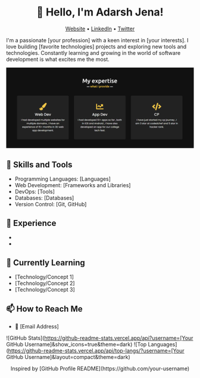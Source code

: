 <h1 align="center">👋 Hello, I'm Adarsh Jena!</h1>
<p align="center">
  <a href="https://adarshjena.in">Website</a> •
  <a href="[Your LinkedIn URL]">LinkedIn</a> •
  <a href="[Your Twitter URL]">Twitter</a>
</p>

<!-- Add a short introduction about yourself -->
I'm a passionate [your profession] with a keen interest in [your interests]. I love building [favorite technologies] projects and exploring new tools and technologies. Constantly learning and growing in the world of software development is what excites me the most.

<!-- Add a catchy banner or an image showcasing your work or interests -->
![Banner](banner.png)

## 🚀 Skills and Tools

<!-- List the technologies, tools, and programming languages you're experienced with -->
- Programming Languages: [Languages]
- Web Development: [Frameworks and Libraries]
- DevOps: [Tools]
- Databases: [Databases]
- Version Control: [Git, GitHub]

## 💼 Experience

<!-- Add your work experience, internships, or notable projects -->
- [Company/Organization]: [Role/Position]
- [Project Name]: [Description]

## 🌱 Currently Learning

<!-- Mention the technologies or concepts you're currently learning -->
- [Technology/Concept 1]
- [Technology/Concept 2]
- [Technology/Concept 3]

## 📫 How to Reach Me

<!-- Add your contact information such as email address -->
- 📧 [Email Address]

<!-- Add badges for your GitHub stats, top programming languages, etc. -->
![GitHub Stats](https://github-readme-stats.vercel.app/api?username=[Your GitHub Username]&show_icons=true&theme=dark)
![Top Languages](https://github-readme-stats.vercel.app/api/top-langs/?username=[Your GitHub Username]&layout=compact&theme=dark)

<!-- Add a footer with credits or acknowledgments if needed -->
<footer align="center">
  Inspired by [GitHub Profile README](https://github.com/your-username)
</footer>
